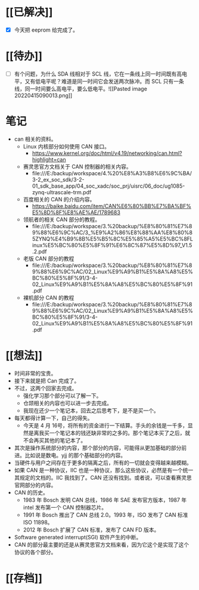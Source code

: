 # [[已解决]]
- [x] 今天把 eeprom 给完成了。
# [[待办]]
- [ ] 有个问题，为什么 SDA 线相对于 SCL 线，它在一条线上同一时间既有高电平，又有低电平呢？难道是同一时间它会发送两次脉冲。而 SCL 只有一条线，同一时间要么高电平，要么低电平。![[Pasted image 20220415090013.png]]

# 笔记
- can 相关的资料。
	- Linux 内核部分如何使用 CAN 接口。
		- https://www.kernel.org/doc/html/v4.19/networking/can.html?highlight=can
	- 赛灵思官方文档关于 CAN 控制器的相关内容。
		- file:///E:/backup/workspace/4.%20%E8%A3%B8%E6%9C%BA/3-2_ex_soc_sdk/3-2-01_sdk_base_app/04_soc_xadc/soc_prj/uisrc/06_doc/ug1085-zynq-ultrascale-trm.pdf
	- 百度相关的 CAN 的介绍内容。
		- https://baike.baidu.com/item/CAN%E6%80%BB%E7%BA%BF%E5%8D%8F%E8%AE%AE/1789683
	- 领航者的相关 CAN 部分的教程。
		- file:///E:/backup/workspace/3.%20backup/%E8%80%81%E7%89%88%E6%9C%AC/3_%E9%A2%86%E8%88%AA%E8%80%85ZYNQ%E4%B9%8B%E5%B5%8C%E5%85%A5%E5%BC%8FLinux%E5%BC%80%E5%8F%91%E6%8C%87%E5%8D%97_V1.5.2.pdf
	- 老版 CAN 部分的教程
		- file:///E:/backup/workspace/3.%20backup/%E8%80%81%E7%89%88%E6%9C%AC/02_Linux%E9%A9%B1%E5%8A%A8%E5%BC%80%E5%8F%91/3-4-02_Linux%E9%A9%B1%E5%8A%A8%E5%BC%80%E5%8F%91.pdf
	- 裸机部分 CAN 的教程
		- file:///E:/backup/workspace/3.%20backup/%E8%80%81%E7%89%88%E6%9C%AC/02_Linux%E9%A9%B1%E5%8A%A8%E5%BC%80%E5%8F%91/3-4-02_Linux%E9%A9%B1%E5%8A%A8%E5%BC%80%E5%8F%91.pdf

# [[想法]]
- 时间非常的宝贵。
- 接下来就是把 Can 完成了。
- 不过，这两个回家去完成。
	- 强化学习那个部分可以了解一下。
	- 仓颉相关的内容也可以进一步去完成。
	- 我现在还少一个笔记本，回去之后思考下，是不是买一个。
- 每天都得计算一下，自己的得失。
	- 今天是 4 月 16号，将所有的资金进行一下结算。手头的余钱是一千多，显然是离我买一个笔记本的钱还缺非常的之多的。那个笔记本买了之后，就不会再买其他的笔记本了。
- 其次是操作系统部分的内容，那个部分的内容，可能得从更加基础的部分前进。比如说是数电。yjj 的那个基础部分的内容。
- 当硬件与用户之间存在于更多的隔离之后，所有的一切就会变得越来越模糊。
- 如果 CAN 是一种协议，IIC 也是一种协议，那么这些协议，必然是有一个统一其规定的文档的。IIC 我找到了。CAN 还没有找到。或者说，可以查看赛灵思官网部分的内容。
- CAN 的历史。
	- 1983 年 Bosch 发明 CAN 总线，1986 年 SAE 发布官方版本，1987 年 intel 发布第一个 CAN 控制器芯片。
	- 1991 年 Bosch 推出了 CAN 总线 2.0。1993 年，ISO 发布了 CAN 标准 ISO 11898。
	- 2012 年 Bosch 扩展了 CAN 标准，发布了 CAN FD 版本。
- Software generated interrupt(SGI) 软件产生的中断。
- CAN 的部分最主要的还是从赛灵思官方文档来看，因为它这个是实现了这个协议的各个部分。
# [[存档]]